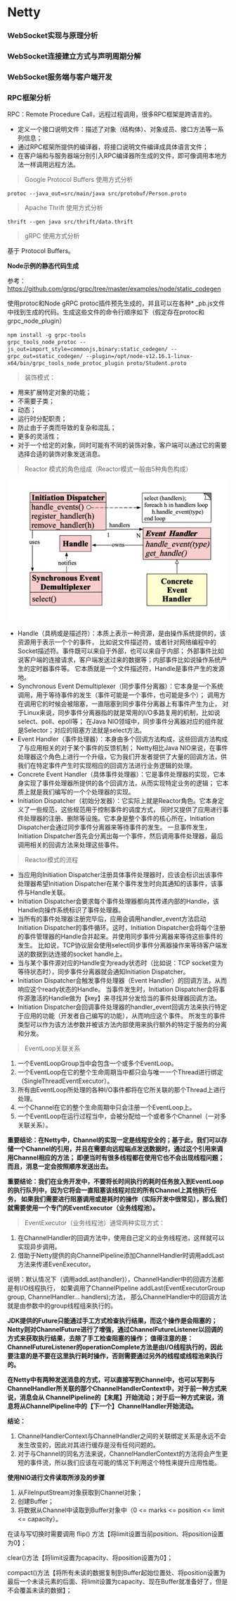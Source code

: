 # Netty

### WebSocket实现与原理分析

### WebSocket连接建立方式与声明周期分解

### WebSocket服务端与客户端开发

### RPC框架分析

RPC：Remote Procedure Call，远程过程调用，很多RPC框架是跨语言的。

* 定义一个接口说明文件：描述了对象（结构体）、对象成员、接口方法等一系列信息；
* 通过RPC框架所提供的编译器，将接口说明文件编译成具体语言文件；
* 在客户端和与服务器端分别引入RPC编译器所生成的文件，即可像调用本地方法一样调用远程方法。

> Google Protocol Buffers 使用方式分析

```
protoc --java_out=src/main/java src/protobuf/Person.proto
```

> Apache Thrift 使用方式分析

```
thrift --gen java src/thrift/data.thrift
```

> gRPC 使用方式分析

基于 Protocol Buffers。

**Node示例的静态代码生成**

参考： https://github.com/grpc/grpc/tree/master/examples/node/static_codegen

使用protoc和Node gRPC protoc插件预先生成的，并且可以在各种* _pb.js文件中找到生成的代码。生成这些文件的命令行顺序如下（假定存在protoc和grpc_node_plugin）
```
npm install -g grpc-tools
grpc_tools_node_protoc --js_out=import_style=commonjs,binary:static_codegen/ --grpc_out=static_codegen/ --plugin=/opt/node-v12.16.1-linux-x64/bin/grpc_tools_node_protoc_plugin proto/Student.proto
```

> 装饰模式：

* 用来扩展特定对象的功能；
* 不需要子类；
* 动态；
* 运行时分配职责；
* 防止由于子类而导致的复杂和混乱；
* 更多的灵活性；
* 对于一个给定的对象，同时可能有不同的装饰对象，客户端可以通过它的需要选择合适的装饰对象发送消息。

> Reactor 模式的角色组成（Reactor模式一般由5种角色构成）

![Reactor.png](Reactor.png)

* Handle（具柄或是描述符）：本质上表示一种资源，是由操作系统提供的，该资源用于表示一个个的事件，
比如说文件描述符，或者针对网络编程中的Socket描述符。事件既可以来自于外部，也可以来自于内部；
外部事件比如说客户端的连接请求，客户端发送过来的数据等；内部事件比如说操作系统产生的定时器事件等。
它本质就是一个文件描述符，Handle是事件产生的发源地。
* Synchronous Event Demultiplexer（同步事件分离器）：它本身是一个系统调用，用于等待事件的发生（事件可能是一个事件，也可能是多个）；
调用方在调用它的时候会被阻塞，一直阻塞到同步事件分离器上有事件产生为止，
对于Linux来说，同步事件分离器指的就是常用的I/O多路复用的机制，比如说select、poll、epoll等；
在Java NIO领域中，同步事件分离器对应的组件就是Selector；对应的阻塞方法就是select方法。
* Event Handler（事件处理器）：本身由多个回调方法构成，这些回调方法构成了与应用相关的对于某个事件的反馈机制；
Netty相比Java NIO来说，在事件处理器这个角色上进行一个升级，它为我们开发者提供了大量的回调方法，供我们在特定事件产生时实现相应的回调方法进行业务逻辑的处理。
* Concrete Event Handler（具体事件处理器）：它是事件处理器的实现，它本身实现了事件处理器所提供的各个回调方法，从而实现特定业务的逻辑；
它本质上就是我们编写的一个个处理器的实现。
* Initiation Dispatcher（初始分发器）：它实际上就是Reactor角色。它本身定义了一些规范，这些规范用于控制事件的调度方式，
同时又提供了应用进行事件处理器的注册、删除等设施。它本身是整个事件的核心所在，Initiation Dispatcher会通过同步事件分离器来等待事件的发生。
一旦事件发生，Initiation Dispatcher首先会分离出每一个事件，然后调用事件处理器，最后调用相关的回调方法来处理这些事件。

> Reactor模式的流程

* 当应用向Initiation Dispatcher注册具体事件处理器时，应该会标识出该事件处理器希望Initiation Dispatcher在某个事件发生时向其通知的该事件，该事件与Handle关联。
* Initiation Dispatcher会要求每个事件处理器都向其传递内部的Handle，该Handle向操作系统标识了事件处理器。
* 当所有的事件处理器注册完毕后，应用会调用handler_event方法启动Initiation Dispatcher的事件循环。这时，Initiation Dispatcher会将每个注册的事件管理器的Handle合并起来。并使用同步事件分离器来等待这些事件的发生。
比如说，TCP协议层会使用select同步事件分离器操作来等待客户端发送的数据到达连接的socket handle上。
* 当与某个事件源对应的Handle变为ready状态时（比如说：TCP socket变为等待状态时），同步事件分离器就会通知Initiation Dispatcher。
* Initiation Dispatcher会触发事件处理器（Event Handler）的回调方法，从而响应这个ready状态的Handle。
当事件发生时，Initiation Dispatcher会将事件源激活的Handle做为【key】来寻找并分发恰当的事件处理器回调方法。
* Initiation Dispatcher会回调事件处理器的handler_event回调方法来执行特定于应用的功能（开发者自己编写的功能），从而响应这个事件。
所发生的事件类型可以作为该方法参数并被该方法内部使用来执行额外的特定于服务的分离和分发。

> EventLoop关联关系

1. 一个EventLoopGroup当中会包含一个或多个EventLoop。 
2. 一个EventLoop在它的整个生命周期当中都只会与唯一一个Thread进行绑定（SingleThreadEventExecutor）。
3. 所有由EventLoop所处理的各种I/O事件都将在它所关联的那个Thread上进行处理。
4. 一个Channel在它的整个生命周期中只会注册一个EventLoop上。
5. 一个EventLoop在运行过程当中，会被分配给一个或者多个Channel（一对多关联关系）。

**重要结论：在Netty中，Channel的实现一定是线程安全的；基于此，我们可以存储一个Channel的引用，并且在需要向远程端点发送数据时，通过这个引用来调用Channel相应的方法；
即便当时有很多线程都在使用它也不会出现线程问题；而且，消息一定会按照顺序发送出去。**

**重要结论：我们在业务开发中，不要将长时间执行的耗时任务放入到EventLoop的执行队列中，因为它将会一直阻塞该线程对应的所有Channel上其他执行任务，
如果我们需要进行阻塞调用或是耗时的操作（实际开发中很常见），那么我们就需要使用一个专门的EventExecutor（业务线程池）。**

> EventExecutor（业务线程池）通常两种实现方式：

1. 在ChannelHandler的回调方法中，使用自己定义的业务线程池，这样就可以实现异步调用。
2. 借助于Netty提供的向ChannelPipeline添加ChannelHandler时调用addLast方法来传递EvenExecutor。

说明：默认情况下（调用addLast(handler)），ChannelHandler中的回调方法都是有I/O线程执行，
如果调用了ChannelPipeline addLast(EventExecutorGroup group, ChannelHandler... handlers);方法，
那么ChannelHandler中的回调方法就是由参数中的group线程组来执行的。

**JDK提供的Future只能通过手工方式检查执行结果，而这个操作是会阻塞的；Netty则对ChannelFuture进行了增强，通过ChannelFutureListener以回调的方式来获取执行结果，去除了手工检查阻塞的操作；
值得注意的是：ChannelFutureListener的operationComplete方法是由I/O线程执行的，因此要注意的是不要在这里执行耗时操作，否则需要通过另外的线程或线程池来执行的。**

**在Netty中有两种发送消息的方式，可以直接写到Channel中，也可以写到与ChannelHandler所关联的那个ChannelHandlerContext中，对于前一种方式来说，消息会从
ChannelPipeline的【末尾】开始流动；对于后一种方式来说，消息将从ChannelPipeline中的【下一个】ChannelHandler开始流动。**

**结论：**
1. ChannelHandlerContext与ChannelHandler之间的关联绑定关系是永远不会发生改变的，因此对其进行缓存是没有任何问题的。
2. 对于与Channel的同名方法来说，ChannelHandlerContext的方法将会产生更短的事件流，所以我们应该在可能的情况下利用这个特性来提升应用性能。


**使用NIO进行文件读取所涉及的步骤**

1. 从FileInputStream对象获取到Channel对象；
2. 创建Buffer；
3. 将数据从Channel中读取到Buffer对象中（0 <= marks <= position <= limit <= capacity）。

在读与写切换时需要调用 flip() 方法【将limit设置当前position、将position设置为0】；

clear()方法【将limit设置为capacity、将position设置为0】；

compact()方法【将所有未读的数据复制到Buffer起始位置处、将position设置为最后一个未读元素的后面、将limit设置为capacity、现在Buffer就准备好了，但是不会覆盖未读的数据】；
